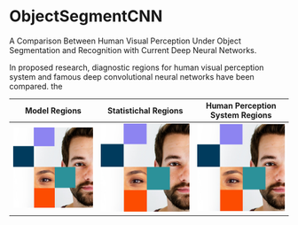 # ObjectSegmentCNN

A Comparison Between Human Visual Perception Under Object Segmentation and
Recognition with Current Deep Neural Networks.

In proposed research, diagnostic regions for human visual perception system and famous deep convolutional neural networks have been compared.
the 

Model Regions             |  Statistichal Regions          | Human Perception System Regions 
:-------------------------:|:-------------------------:|:-------------------------:
![](/images/1.jpg)  |  ![](/images/2.jpg) | ![](/images/2.jpg) | ![](/images/2.jpg)
